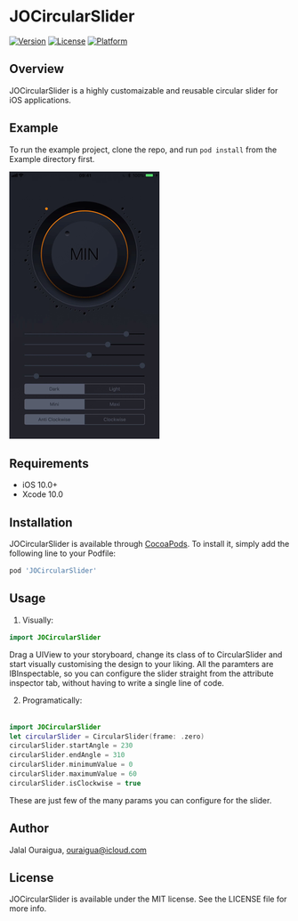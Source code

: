 # JOCircularSlider

[![Version](https://img.shields.io/cocoapods/v/JOCircularSlider.svg?style=flat)](https://cocoapods.org/pods/JOCircularSlider)
[![License](https://img.shields.io/cocoapods/l/JOCircularSlider.svg?style=flat)](https://cocoapods.org/pods/JOCircularSlider)
[![Platform](https://img.shields.io/cocoapods/p/JOCircularSlider.svg?style=flat)](https://cocoapods.org/pods/JOCircularSlider)

## Overview

JOCircularSlider is a highly customaizable and reusable circular slider for iOS applications.


## Example

To run the example project, clone the repo, and run `pod install` from the Example directory first.

![](/Screenshots/shot1.gif)

## Requirements

- iOS 10.0+
- Xcode 10.0

## Installation

JOCircularSlider is available through [CocoaPods](https://cocoapods.org). To install
it, simply add the following line to your Podfile:

```ruby
pod 'JOCircularSlider'
```

## Usage
1. Visually:

```swift
import JOCircularSlider
```
Drag a UIView to your storyboard, change its class of to CircularSlider and start visually customising the design to your liking.
All the paramters are IBInspectable, so you can configure the slider straight from the attribute inspector tab, without having to write a single line of code.

2. Programatically:

```swift

import JOCircularSlider
let circularSlider = CircularSlider(frame: .zero)
circularSlider.startAngle = 230
circularSlider.endAngle = 310
circularSlider.minimumValue = 0
circularSlider.maximumValue = 60
circularSlider.isClockwise = true
```
These are just few of the many params you can configure for the slider.

## Author

Jalal Ouraigua, ouraigua@icloud.com

## License

JOCircularSlider is available under the MIT license. See the LICENSE file for more info.
